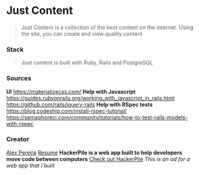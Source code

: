 # Just Content

> Just Content is a collection of the best content on the internet. 
> Using the site, you can create and view quality content

### Stack
> Just content is built with Ruby, Rails and PostgreSQL

### Sources
**UI**
https://materializecss.com/
**Help with Javascript**
https://guides.rubyonrails.org/working_with_javascript_in_rails.html
https://github.com/rails/jquery-rails
**Help with RSpec tests**
https://blog.codeship.com/install-rspec-tutorial/
https://semaphoreci.com/community/tutorials/how-to-test-rails-models-with-rspec

### Creator
[Alex Pereira](mailto:alex-a-pereira@outlook.com)
[Resume](http://alex-a-pereira.com)
**HackerPile is a web app built to help developers move code between computers**
[Check out HackerPile](https://hackerpile.com)
*This is an ad for a web app that I built*